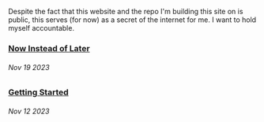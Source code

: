 Despite the fact that this website and the repo I'm building this site on is public, this serves (for now) as a secret of the internet for me. I want to hold myself accountable.

### [Now Instead of Later](blogs/2023-11-19.md)
###### Nov 19 2023

### [Getting Started](blogs/2023-11-12.md)
###### Nov 12 2023
